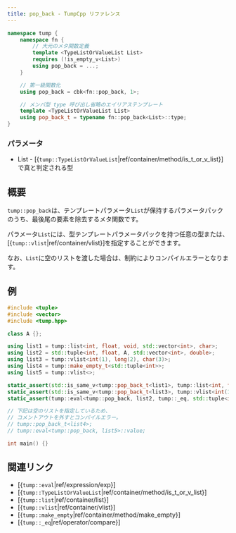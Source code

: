```yaml
---
title: pop_back - TumpCpp リファレンス
---
```


```cpp
namespace tump {
    namespace fn {
        // 大元のメタ関数定義
        template <TypeListOrValueList List>
        requires (!is_empty_v<List>)
        using pop_back = ...;
    }

    // 第一級関数化
    using pop_back = cbk<fn::pop_back, 1>;

    // メンバ型 type 呼び出し省略のエイリアステンプレート
    template <TypeListOrValueList List>
    using pop_back_t = typename fn::pop_back<List>::type;
}
```

### パラメータ

- List - [{`tump::TypeListOrValueList`|ref/container/method/is_t_or_v_list}]で真と判定される型

## 概要

`tump::pop_back`は、テンプレートパラメータ`List`が保持するパラメータパックのうち、最後尾の要素を除去するメタ関数です。

パラメータ`List`には、型テンプレートパラメータパックを持つ任意の型または、[{`tump::vlist`|ref/container/vlist}]を指定することができます。

なお、`List`に空のリストを渡した場合は、制約によりコンパイルエラーとなります。

## 例

```cpp
#include <tuple>
#include <vector>
#include <tump.hpp>

class A {};

using list1 = tump::list<int, float, void, std::vector<int>, char>;
using list2 = std::tuple<int, float, A, std::vector<int>, double>;
using list3 = tump::vlist<int(1), long(2), char(3)>;
using list4 = tump::make_empty_t<std::tuple<int>>;
using list5 = tump::vlist<>;

static_assert(std::is_same_v<tump::pop_back_t<list1>, tump::list<int, float, void, std::vector<int>>> == true);
static_assert(std::is_same_v<tump::pop_back_t<list3>, tump::vlist<int(1), long(2)>> == true);
static_assert(tump::eval<tump::pop_back, list2, tump::_eq, std::tuple<int, float, A, std::vector<int>>>::value == true);

// 下記は空のリストを指定しているため、
// コメントアウトを外すとコンパイルエラー。
// tump::pop_back_t<list4>;
// tump::eval<tump::pop_back, list5>::value;

int main() {}
```

## 関連リンク

- [{`tump::eval`|ref/expression/exp}]
- [{`tump::TypeListOrValueList`|ref/container/method/is_t_or_v_list}]
- [{`tump::list`|ref/container/list}]
- [{`tump::vlist`|ref/container/vlist}]
- [{`tump::make_empty`|ref/container/method/make_empty}]
- [{`tump::_eq`|ref/operator/compare}]
